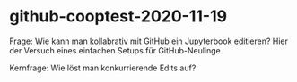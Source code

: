 # github-cooptest-2020-11-19

Frage: Wie kann man kollabrativ mit GitHub ein Jupyterbook editieren? Hier der Versuch eines einfachen Setups für GitHub-Neulinge.

Kernfrage: Wie löst man konkurrierende Edits auf?
